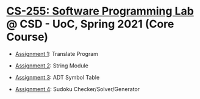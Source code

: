 # [CS-255: Software Programming Lab](https://www.csd.uoc.gr/~hy255/assignments.html) @ CSD - UoC, Spring 2021 (Core Course)

- [Assignment 1](translate): Translate Program

- [Assignment 2](string-module): String Module

- [Assignment 3](symboltable): ADT Symbol Table

- [Assignment 4](sudoku): Sudoku Checker/Solver/Generator
